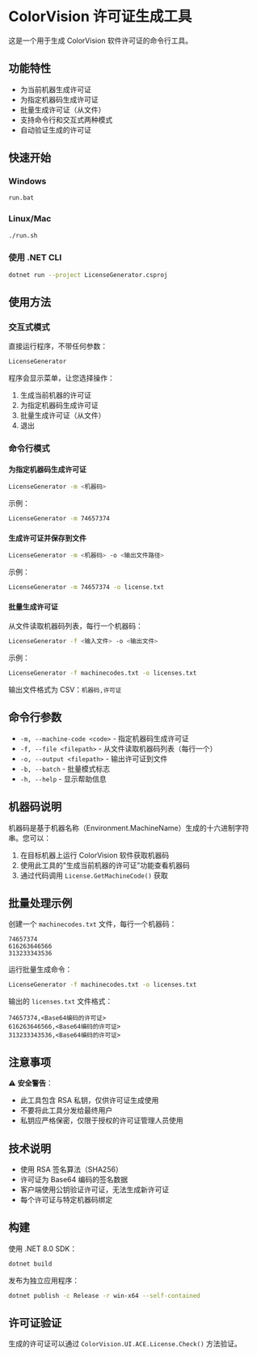 # ColorVision 许可证生成工具

这是一个用于生成 ColorVision 软件许可证的命令行工具。

## 功能特性

- 为当前机器生成许可证
- 为指定机器码生成许可证
- 批量生成许可证（从文件）
- 支持命令行和交互式两种模式
- 自动验证生成的许可证

## 快速开始

### Windows
```bash
run.bat
```

### Linux/Mac
```bash
./run.sh
```

### 使用 .NET CLI
```bash
dotnet run --project LicenseGenerator.csproj
```

## 使用方法

### 交互式模式

直接运行程序，不带任何参数：

```bash
LicenseGenerator
```

程序会显示菜单，让您选择操作：
1. 生成当前机器的许可证
2. 为指定机器码生成许可证
3. 批量生成许可证（从文件）
4. 退出

### 命令行模式

#### 为指定机器码生成许可证

```bash
LicenseGenerator -m <机器码>
```

示例：
```bash
LicenseGenerator -m 74657374
```

#### 生成许可证并保存到文件

```bash
LicenseGenerator -m <机器码> -o <输出文件路径>
```

示例：
```bash
LicenseGenerator -m 74657374 -o license.txt
```

#### 批量生成许可证

从文件读取机器码列表，每行一个机器码：

```bash
LicenseGenerator -f <输入文件> -o <输出文件>
```

示例：
```bash
LicenseGenerator -f machinecodes.txt -o licenses.txt
```

输出文件格式为 CSV：`机器码,许可证`

## 命令行参数

- `-m, --machine-code <code>` - 指定机器码生成许可证
- `-f, --file <filepath>` - 从文件读取机器码列表（每行一个）
- `-o, --output <filepath>` - 输出许可证到文件
- `-b, --batch` - 批量模式标志
- `-h, --help` - 显示帮助信息

## 机器码说明

机器码是基于机器名称（Environment.MachineName）生成的十六进制字符串。您可以：

1. 在目标机器上运行 ColorVision 软件获取机器码
2. 使用此工具的"生成当前机器的许可证"功能查看机器码
3. 通过代码调用 `License.GetMachineCode()` 获取

## 批量处理示例

创建一个 `machinecodes.txt` 文件，每行一个机器码：

```
74657374
616263646566
313233343536
```

运行批量生成命令：

```bash
LicenseGenerator -f machinecodes.txt -o licenses.txt
```

输出的 `licenses.txt` 文件格式：

```
74657374,<Base64编码的许可证>
616263646566,<Base64编码的许可证>
313233343536,<Base64编码的许可证>
```

## 注意事项

⚠️ **安全警告**：
- 此工具包含 RSA 私钥，仅供许可证生成使用
- 不要将此工具分发给最终用户
- 私钥应严格保密，仅限于授权的许可证管理人员使用

## 技术说明

- 使用 RSA 签名算法（SHA256）
- 许可证为 Base64 编码的签名数据
- 客户端使用公钥验证许可证，无法生成新许可证
- 每个许可证与特定机器码绑定

## 构建

使用 .NET 8.0 SDK：

```bash
dotnet build
```

发布为独立应用程序：

```bash
dotnet publish -c Release -r win-x64 --self-contained
```

## 许可证验证

生成的许可证可以通过 `ColorVision.UI.ACE.License.Check()` 方法验证。
